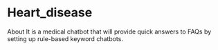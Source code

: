# Heart_disease

About
It is a medical chatbot that will provide quick answers to FAQs by setting up rule-based keyword chatbots.
